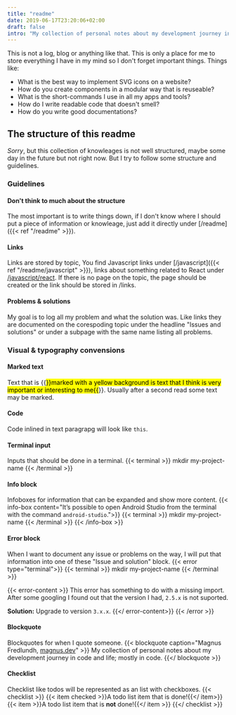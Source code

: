 ```yaml
---
title: "readme"
date: 2019-06-17T23:20:06+02:00
draft: false
intro: "My collection of personal notes about my development journey in code and life; mostly in code."
---
```


This is not a log, blog or anything like that. This is only a place for me to store everything I have in my mind so I don't forget important things. Things like:

* What is the best way to implement SVG icons on a website?
* How do you create components in a modular way that is reuseable?
* What is the short-commands I use in all my apps and tools?
* How do I write readable code that doesn't smell?
* How do you write good documentations?

## The structure of this readme
*Sorry*, but this collection of knowleages is not well structured, maybe some day in the future but not right now. But I try to follow some structure and guidelines.

### Guidelines

#### Don't think to much about the structure
The most important is to write things down, if I don't know where I should put a piece of information or knowleage, just add it directly under [/readme]({{< ref "/readme" >}}). 

#### Links
Links are stored by topic, You find Javascript links under [/javascript]({{< ref "/readme/javascript" >}}), links about something related to React under [/javascript/react](/readme/javascript/react). If there is no page on the topic, the page should be created or the link should be stored in /links.

#### Problems & solutions
My goal is to log all my problem and what the solution was. Like links they are documented on the corespoding topic under the headline "Issues and solutions" or under a subpage with the same name listing all problems.

### Visual & typography convensions

#### Marked text
Text that is {{<mark>}}marked with a yellow background is text that I think is very important or interesting to me{{</mark>}}. Usually after a second read some text may be marked.

#### Code
Code inlined in text paragrapg will look like `this`.

#### Terminal input
Inputs that should be done in a terminal.
{{< terminal >}}
  mkdir my-project-name
{{< /terminal >}}

#### Info block
Infoboxes for information that can be expanded and show more content.
{{< info-box content="It’s possible to open Android Studio from the terminal with the command `android-studio`.">}}
  {{< terminal >}}
    mkdir my-project-name
  {{< /terminal >}}
{{< /info-box >}}

#### Error block
When I want to document any issue or problems on the way, I will put that information into one of these "Issue and solution" block.
{{< error type="terminal">}}
  {{< terminal >}}
    mkdir my-project-name
  {{< /terminal >}}

  {{< error-content >}}
  This error has something to do with a missing import. After some googling I found out that the version I had, `2.5.x` is not suported.

  __Solution:__ Upgrade to version  `3.x.x`.
  {{</ error-content>}}
{{< /error >}}

#### Blockquote
Blockquotes for when I quote someone.
{{< blockquote caption="Magnus Fredlundh, [magnus.dev](http://magnus.dev)" >}}
  My collection of personal notes about my development journey in code and life; mostly in code.
{{</ blockquote >}}

#### Checklist
Checklist like todos will be represented as an list with checkboxes.
{{< checklist >}}
  {{< item checked >}}A todo list item that is done!{{</ item>}}
  {{< item >}}A todo list item that is __not__ done!{{</ item >}}
{{</ checklist >}}